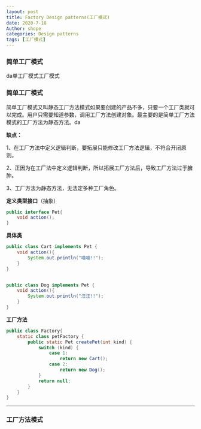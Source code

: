 ```yaml
---
layout: post
title: Factory Design patterns(工厂模式)
date: 2020-7-18
Author: shope
categories: Design patterns
tags: [工厂模式]
---
```


### 简单工厂模式

da单工厂模式工厂模式

### 简单工厂模式

简单工厂模式又叫静态工厂方法模式如果要创建的产品不多，只要一个工厂类就可以完成。用户只需要知道参数，调用工厂方法创建对象。最主要的是简单工厂方法模式的工厂方法为静态方法。da

**缺点：**

1、在工厂方法中定义逻辑判断，要拓展只能修改工厂方法逻辑，不符合开闭原则。

2、正因为在工厂法中定义逻辑判断，所以拓展工厂方法后，导致工厂方法过于臃肿。

3、工厂方法为静态方法，无法定多种工厂角色。

**定义类型接口**（抽象）

```java
public interface Pet{
    void action();
}
```

**具体类**

```java
public class Cart implements Pet {
    void action(){
        System.out.println("喵喵!!");
    }
}


public class Dog implements Pet {
    void action(){
        System.out.println("汪汪!!");
    }
}
```

**工厂方法**

```java
public class Factory{
    static class petFactory {
        public static Pet createPet(int kind) {
            switch (kind) {
                case 1:
                    return new Cart();
                case 2:
                    return new Dog();
            }
            return null;
        }
    }
}
```



------

### 工厂方法模式